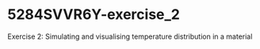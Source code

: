 # 5284SVVR6Y-exercise_2
Exercise 2: Simulating and visualising temperature distribution in a material 
